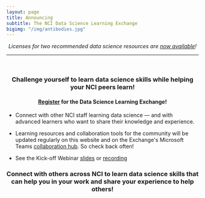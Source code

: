 ```yaml
---
layout: page
title: Announcing 
subtitle: The NCI Data Science Learning Exchange
bigimg: "/img/antibodies.jpg"
---
```


<div align="center"><i>Licenses for two recommended data science resources are <a href="https://cbiit.github.io/p2p-datasci/licenses/">now available</a>!</i></div>

---

<br>
<h3 align="center">Challenge yourself to learn data science skills while helping your NCI peers learn!</h3>

<h4 align="center"><a href="http://bit.ly/NCI_datascience_peer2peer">Register</a> for the Data Science Learning Exchange!</h4>

* Connect with other NCI staff learning data science — and with advanced learners who want to share their knowledge and experience.

* Learning resources and collaboration tools for the community will be updated regularly on this website and on the Exchange's Microsoft Teams [collaboration hub](https://teams.microsoft.com/l/team/19%3a82c18d91721048e7a69516e155ac554a%40thread.skype/conversations?groupId=ac0387a5-f532-4379-a234-73eca4399e11&tenantId=14b77578-9773-42d5-8507-251ca2dc2b06).  So check back often!

* See the Kick-off Webinar [slides](https://cbiit.github.io/p2p-datasci/archive/kickoff-meeting.pdf) or [recording](https://cbiit.webex.com/cbiit/lsr.php?RCID=fbbfdd48b30353b99c9a757ff9a2d1d0)

<h3 align="center">Connect with others across NCI to learn data science skills that can help you in your work and share your experience to help others!</h3>
